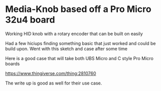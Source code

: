 # Media-Knob based off a Pro Micro 32u4 board
Working HID knob with a rotary encoder that can be built on easily 

Had a few hiciups finding something basic that just worked and could be build upon. Went with this sketch and case after some time


Here is a good case that will take both UBS Micro and C style Pro Micro boards 

https://www.thingiverse.com/thing:2810760

The write up is good as well for their use case.
